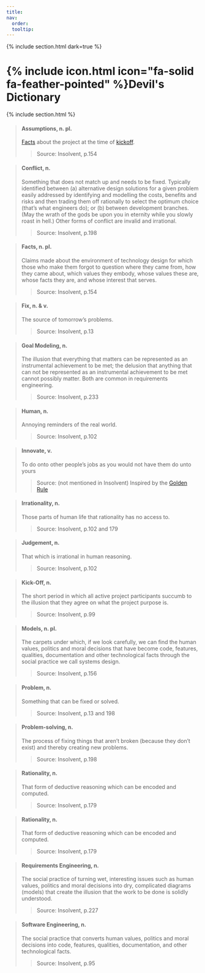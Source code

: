 ```yaml
---
title: 
nav:
  order: 
  tooltip: 
---
```

{% include section.html dark=true %}
# {% include icon.html icon="fa-solid fa-feather-pointed" %}Devil's Dictionary


{% include section.html %}

>#### Assumptions, n. pl.
>
> [Facts](https://scd-github.github.io/jsd-lab-website-template/insolvent/devil%20dictionary/#facts-n-pl) about the project at the time of [kickoff](https://scd-github.github.io/jsd-lab-website-template/insolvent/devil%20dictionary/#kick-off-n).
>> Source: Insolvent, p.154 

>#### Conflict, n.
>
> Something that does not match up and needs to be fixed. Typically identified between (a) alternative design solutions for a given problem easily addressed by identifying and modelling the costs, benefits and risks and then trading them off rationally to select the optimum choice (that’s what engineers do); or (b) between development branches. (May the wrath of the gods be upon you in eternity while you slowly roast in hell.) Other forms of conflict are invalid and irrational.
>> Source: Insolvent, p.198

>#### Facts, n. pl.
>
> Claims made about the environment of technology design for which those who make them forgot to question where they came from, how they came about, which values they embody, whose values these are, whose facts they are, and whose interest that serves.
>> Source: Insolvent, p.154 

>#### Fix, n. & v.
>
> The source of tomorrow’s problems.
>> Source: Insolvent, p.13

>#### Goal Modeling, n.
>
> The illusion that everything that matters can be represented as an instrumental achievement to be met; the delusion that anything that can not be represented as an instrumental achievement to be met cannot possibly matter. Both are common in requirements engineering.
>> Source: Insolvent, p.233

>#### Human, n.
>
> Annoying reminders of the real world.
>> Source: Insolvent, p.102

>#### Innovate, v.
>
> To do onto other people’s jobs as you would not have them do unto yours
>> Source: (not mentioned in Insolvent) Inspired by the [Golden Rule](https://www.britannica.com/topic/Golden-Rule)

>#### Irrationality, n.
>
> Those parts of human life that rationality has no access to.
>> Source: Insolvent, p.102 and 179

>#### Judgement, n.
>
> That which is irrational in human reasoning.
>> Source: Insolvent, p.102

>#### Kick-Off, n.
>
> The short period in which all active project participants succumb to the illusion that they agree on what the project purpose is.
>> Source: Insolvent, p.99

>#### Models, n. pl.
>
> The carpets under which, if we look carefully, we can find the human values, politics and moral decisions that have become code, features, qualities, documentation and other technological facts through the social practice we call systems design.
>> Source: Insolvent, p.156

>#### Problem, n.
>
> Something that can be fixed or solved.
>> Source: Insolvent, p.13 and 198

>#### Problem-solving, n.
>
> The process of fixing things that aren’t broken (because they don’t exist) and thereby creating new problems.
>> Source: Insolvent, p.198

>#### Rationality, n.
>
> That form of deductive reasoning which can be encoded and computed.
>> Source: Insolvent, p.179

>#### Rationality, n.
>
> That form of deductive reasoning which can be encoded and computed.
>> Source: Insolvent, p.179

>#### Requirements Engineering, n.
>
> The social practice of turning wet, interesting issues such as human values, politics and moral decisions into dry, complicated diagrams (models) that create the illusion that the work to be done is solidly understood.
>> Source: Insolvent, p.227

>#### Software Engineering, n.
>
> The social practice that converts human values, politics and moral decisions into code, features, qualities, documentation, and other technological facts.
>> Source: Insolvent, p.95






